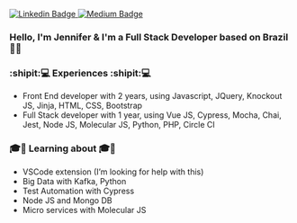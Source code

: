 <p>
  <a href="https://www.linkedin.com/in/jennifer-takagi" rel="nofollow">
    <img src="https://img.shields.io/badge/linkedin-%230077B5.svg?&style=plastic&logo=linkedin&logoColor=white" alt="Linkedin Badge" style="max-width:100%;">
  </a>

  <a href="https://medium.com/@jennifer_takagi" rel="nofollow">
    <img src="https://img.shields.io/badge/@jennifer_takagi-%230077B5.svg?&style=plastic&logo=medium&logoColor=white&color=black" alt="Medium Badge" style="max-width:100%;">
</a>
</p>

### Hello, I'm Jennifer & I'm a Full Stack Developer based on Brazil 👋:robot:

### :shipit::computer: Experiences :shipit::computer:
- Front End developer with 2 years, using Javascript, JQuery, Knockout JS, Jinja, HTML, CSS, Bootstrap
- Full Stack developer with 1 year, using Vue JS, Cypress, Mocha, Chai, Jest, Node JS, Molecular JS, Python, PHP, Circle CI

### :mortar_board::rocket: Learning about :mortar_board::rocket:
- VSCode extension (I’m looking for help with this)
- Big Data with Kafka, Python
- Test Automation with Cypress
- Node JS and Mongo DB
- Micro services with Molecular JS

<!--
**jennifertakagi/jennifertakagi** is a ✨ _special_ ✨ repository because its `README.md` (this file) appears on your GitHub profile.
[![Jennifer's github stats](https://github-readme-stats.vercel.app/api?username=jennifertakagi)](https://github.com/jennifertakagi/github-readme-stats)

Here are some ideas to get you started:

- 🔭 I’m currently working on ...
- 🌱 I’m currently learning ...
- 👯 I’m looking to collaborate on ...
- 🤔 I’m looking for help with ...
- 💬 Ask me about ...
- 📫 How to reach me: ...
- 😄 Pronouns: ...
- ⚡ Fun fact: ...
-->
